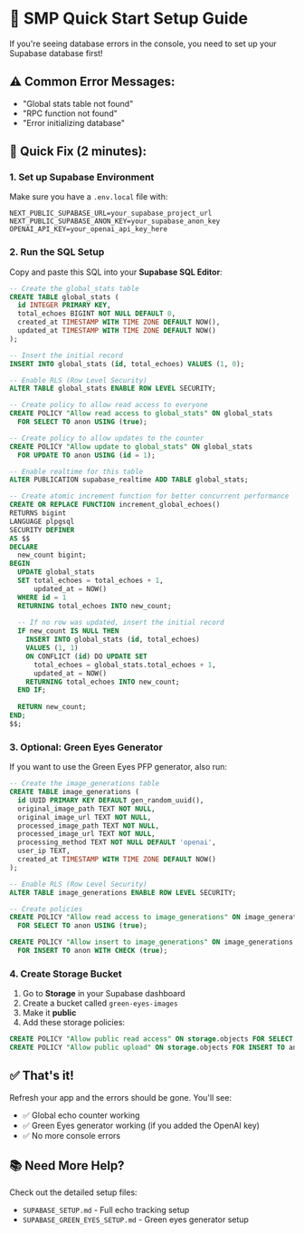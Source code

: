 # 🚀 SMP Quick Start Setup Guide

If you're seeing database errors in the console, you need to set up your Supabase database first!

## ⚠️ Common Error Messages:
- "Global stats table not found"
- "RPC function not found" 
- "Error initializing database"

## 🔧 Quick Fix (2 minutes):

### 1. Set up Supabase Environment
Make sure you have a `.env.local` file with:
```
NEXT_PUBLIC_SUPABASE_URL=your_supabase_project_url
NEXT_PUBLIC_SUPABASE_ANON_KEY=your_supabase_anon_key
OPENAI_API_KEY=your_openai_api_key_here
```

### 2. Run the SQL Setup
Copy and paste this SQL into your **Supabase SQL Editor**:

```sql
-- Create the global_stats table
CREATE TABLE global_stats (
  id INTEGER PRIMARY KEY,
  total_echoes BIGINT NOT NULL DEFAULT 0,
  created_at TIMESTAMP WITH TIME ZONE DEFAULT NOW(),
  updated_at TIMESTAMP WITH TIME ZONE DEFAULT NOW()
);

-- Insert the initial record
INSERT INTO global_stats (id, total_echoes) VALUES (1, 0);

-- Enable RLS (Row Level Security)
ALTER TABLE global_stats ENABLE ROW LEVEL SECURITY;

-- Create policy to allow read access to everyone
CREATE POLICY "Allow read access to global_stats" ON global_stats
  FOR SELECT TO anon USING (true);

-- Create policy to allow updates to the counter
CREATE POLICY "Allow update to global_stats" ON global_stats
  FOR UPDATE TO anon USING (id = 1);

-- Enable realtime for this table
ALTER PUBLICATION supabase_realtime ADD TABLE global_stats;

-- Create atomic increment function for better concurrent performance
CREATE OR REPLACE FUNCTION increment_global_echoes()
RETURNS bigint
LANGUAGE plpgsql
SECURITY DEFINER
AS $$
DECLARE
  new_count bigint;
BEGIN
  UPDATE global_stats 
  SET total_echoes = total_echoes + 1,
      updated_at = NOW()
  WHERE id = 1
  RETURNING total_echoes INTO new_count;
  
  -- If no row was updated, insert the initial record
  IF new_count IS NULL THEN
    INSERT INTO global_stats (id, total_echoes) 
    VALUES (1, 1)
    ON CONFLICT (id) DO UPDATE SET 
      total_echoes = global_stats.total_echoes + 1,
      updated_at = NOW()
    RETURNING total_echoes INTO new_count;
  END IF;
  
  RETURN new_count;
END;
$$;
```

### 3. Optional: Green Eyes Generator
If you want to use the Green Eyes PFP generator, also run:

```sql
-- Create the image_generations table
CREATE TABLE image_generations (
  id UUID PRIMARY KEY DEFAULT gen_random_uuid(),
  original_image_path TEXT NOT NULL,
  original_image_url TEXT NOT NULL,
  processed_image_path TEXT NOT NULL,
  processed_image_url TEXT NOT NULL,
  processing_method TEXT NOT NULL DEFAULT 'openai',
  user_ip TEXT,
  created_at TIMESTAMP WITH TIME ZONE DEFAULT NOW()
);

-- Enable RLS (Row Level Security)
ALTER TABLE image_generations ENABLE ROW LEVEL SECURITY;

-- Create policies
CREATE POLICY "Allow read access to image_generations" ON image_generations
  FOR SELECT TO anon USING (true);

CREATE POLICY "Allow insert to image_generations" ON image_generations
  FOR INSERT TO anon WITH CHECK (true);
```

### 4. Create Storage Bucket
1. Go to **Storage** in your Supabase dashboard
2. Create a bucket called `green-eyes-images`
3. Make it **public**
4. Add these storage policies:

```sql
CREATE POLICY "Allow public read access" ON storage.objects FOR SELECT TO anon USING (bucket_id = 'green-eyes-images');
CREATE POLICY "Allow public upload" ON storage.objects FOR INSERT TO anon WITH CHECK (bucket_id = 'green-eyes-images');
```

## ✅ That's it!

Refresh your app and the errors should be gone. You'll see:
- ✅ Global echo counter working
- ✅ Green Eyes generator working (if you added the OpenAI key)
- ✅ No more console errors

## 📚 Need More Help?

Check out the detailed setup files:
- `SUPABASE_SETUP.md` - Full echo tracking setup
- `SUPABASE_GREEN_EYES_SETUP.md` - Green eyes generator setup